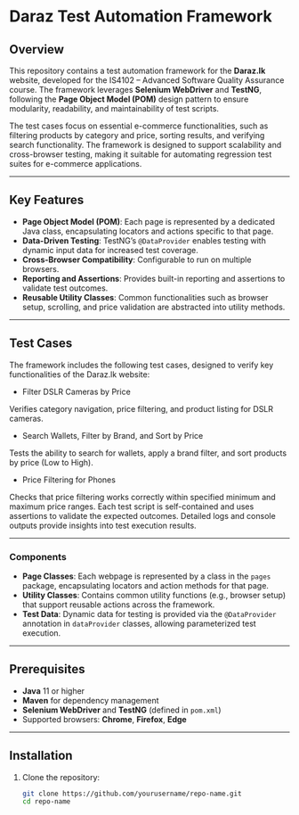 # Daraz Test Automation Framework

## Overview

This repository contains a test automation framework for the **Daraz.lk** website, developed for the IS4102 – Advanced Software Quality Assurance course. The framework leverages **Selenium WebDriver** and **TestNG**, following the **Page Object Model (POM)** design pattern to ensure modularity, readability, and maintainability of test scripts.

The test cases focus on essential e-commerce functionalities, such as filtering products by category and price, sorting results, and verifying search functionality. The framework is designed to support scalability and cross-browser testing, making it suitable for automating regression test suites for e-commerce applications.

---

## Key Features

- **Page Object Model (POM)**: Each page is represented by a dedicated Java class, encapsulating locators and actions specific to that page.
- **Data-Driven Testing**: TestNG’s `@DataProvider` enables testing with dynamic input data for increased test coverage.
- **Cross-Browser Compatibility**: Configurable to run on multiple browsers.
- **Reporting and Assertions**: Provides built-in reporting and assertions to validate test outcomes.
- **Reusable Utility Classes**: Common functionalities such as browser setup, scrolling, and price validation are abstracted into utility methods.

---

## Test Cases
The framework includes the following test cases, designed to verify key functionalities of the Daraz.lk website:

- Filter DSLR Cameras by Price

Verifies category navigation, price filtering, and product listing for DSLR cameras.

- Search Wallets, Filter by Brand, and Sort by Price

Tests the ability to search for wallets, apply a brand filter, and sort products by price (Low to High).

- Price Filtering for Phones
 
Checks that price filtering works correctly within specified minimum and maximum price ranges.
Each test script is self-contained and uses assertions to validate the expected outcomes. Detailed logs and console outputs provide insights into test execution results.

---
### Components

- **Page Classes**: Each webpage is represented by a class in the `pages` package, encapsulating locators and action methods for that page.
- **Utility Classes**: Contains common utility functions (e.g., browser setup) that support reusable actions across the framework.
- **Test Data**: Dynamic data for testing is provided via the `@DataProvider` annotation in `dataProvider` classes, allowing parameterized test execution.

---

## Prerequisites

- **Java** 11 or higher
- **Maven** for dependency management
- **Selenium WebDriver** and **TestNG** (defined in `pom.xml`)
- Supported browsers: **Chrome**, **Firefox**, **Edge**

---

## Installation

1. Clone the repository:

   ```bash
   git clone https://github.com/yourusername/repo-name.git
   cd repo-name




